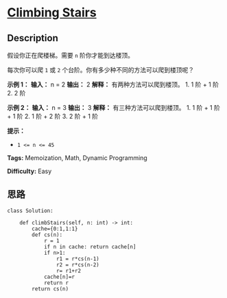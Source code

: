 # [Climbing Stairs][title]

## Description

假设你正在爬楼梯。需要 `n` 阶你才能到达楼顶。

每次你可以爬 `1` 或 `2` 个台阶。你有多少种不同的方法可以爬到楼顶呢？



**示例 1：**
            **输入：** n = 2    **输出：** 2    **解释：** 有两种方法可以爬到楼顶。    1. 1 阶 + 1 阶    2. 2 阶

**示例 2：**
            **输入：** n = 3    **输出：** 3    **解释：** 有三种方法可以爬到楼顶。    1. 1 阶 + 1 阶 + 1 阶    2. 1 阶 + 2 阶    3. 2 阶 + 1 阶    



**提示：**

  * `1 <= n <= 45`


**Tags:** Memoization, Math, Dynamic Programming

**Difficulty:** Easy

## 思路

``` python3
class Solution:

    def climbStairs(self, n: int) -> int:
        cache={0:1,1:1}
        def cs(n):
            r = 1
            if n in cache: return cache[n]
            if n>1:
                r1 = r*cs(n-1)
                r2 = r*cs(n-2)
                r= r1+r2
            cache[n]=r
            return r
        return cs(n)
```

[title]: https://leetcode-cn.com/problems/climbing-stairs
